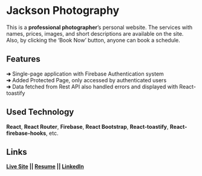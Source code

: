 # Jackson Photography

This is a **professional photographer**’s personal website. The services with names, prices, images, and short descriptions are available on the site. Also, by clicking the ‘Book Now’ button, anyone can book a schedule.

##  Features

**➔** Single-page application with Firebase Authentication system  
**➔** Added Protected Page, only accessed by authenticated users  
**➔** Data fetched from Rest API also handled errors and displayed with React-toastify

## Used Technology

**React**, **React Router**, **Firebase**, **React Bootstrap**, **React-toastify**, **React-firebase-hooks**, etc.

## Links

**[Live Site](https://jackson-photography-zero.web.app/)
 || [Resume](https://drive.google.com/file/d/19IBXBf7c01MchYIkbrcZmL1L_bbl9day/view?usp=sharing)
 || [LinkedIn](https://www.linkedin.com/in/azizurrahman-zero/)**
